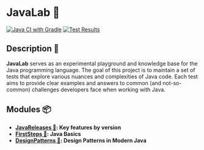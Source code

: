 # JavaLab 🧪

[![Java CI with Gradle](https://github.com/mperor/JavaLab/actions/workflows/gradle.yml/badge.svg)](https://github.com/mperor/JavaLab/actions/workflows/gradle.yml)
[![Test Results](https://gist.githubusercontent.com/mperor/710a27220e46b738c4a2ccb888676388/raw/badge.svg)](JavaReleases/src/test/java/pl/mperor/lab/java)

## Description 📄
**JavaLab** serves as an experimental playground and knowledge base for the Java programming language. 
The goal of this project is to maintain a set of tests that explore various nuances and complexities of Java code. 
Each test aims to provide clear examples and answers to common (and not-so-common) challenges developers face when working with Java.

## Modules 📦

- **[JavaReleases 📅](JavaReleases/README.md): Key features by version**
- **[FirstSteps 👣](FirstSteps/README.md): Java Basics**
- **[DesignPatterns 🧩](DesignPatterns/README.md): Design Patterns in Modern Java**